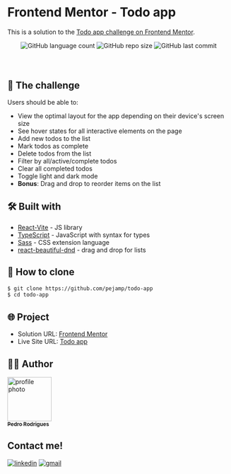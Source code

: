 # Frontend Mentor - Todo app

This is a solution to the [Todo app challenge on Frontend Mentor](https://www.frontendmentor.io/challenges/todo-app-Su1_KokOW).

<p align="center">
    <img alt="GitHub language count" src="https://img.shields.io/github/languages/count/pejamp/tip-calculator?color=57ddff&style=for-the-badge&labelColor=c058f3">
    <img alt="GitHub repo size" src="https://img.shields.io/github/repo-size/pejamp/tip-calculator?color=57ddff&style=for-the-badge&labelColor=c058f3">
    <img alt="GitHub last commit" src="https://img.shields.io/github/last-commit/pejamp/tip-calculator?color=57ddff&style=for-the-badge&labelColor=c058f3">
</p>

<h1 align="center">
    <img alt="" src="./capa.png" />
</h1>

## 🎯 The challenge

Users should be able to:

- View the optimal layout for the app depending on their device's screen size
- See hover states for all interactive elements on the page
- Add new todos to the list
- Mark todos as complete
- Delete todos from the list
- Filter by all/active/complete todos
- Clear all completed todos
- Toggle light and dark mode
- **Bonus**: Drag and drop to reorder items on the list

## 🛠️ Built with

- [React-Vite](https://vitejs.dev/) - JS library
- [TypeScript](https://www.typescriptlang.org/) - JavaScript with syntax for types
- [Sass](https://sass-lang.com/) - CSS extension language
- [react-beautiful-dnd](https://github.com/atlassian/react-beautiful-dnd) - drag and drop for lists

## 🚀 How to clone

```bash
$ git clone https://github.com/pejamp/todo-app
$ cd todo-app
```

## 🌐 Project

- Solution URL: [Frontend Mentor]()
- Live Site URL: [Todo app]()

## 👨‍💻 Author

<a href="https://github.com/pejamp">
 <img 
  src="https://avatars.githubusercontent.com/u/53826489?s=460&u=834aa9912aaaa1464d4635cb9fa7767c64a6e9b3&v=4" 
  width="100px;" 
  alt="profile photo" 
 />
 <br />
 <sub><b>Pedro Rodrigues</b></sub>
</a> 
<a href="https://github.com/pejamp"></a>
<br />

## Contact me!

[![linkedin](https://img.shields.io/badge/linkedin-0A66C2?style=for-the-badge&logo=linkedin&logoColor=white)](https://www.linkedin.com/in/pedro-rodrigues-3a3647176/)
[![gmail](https://img.shields.io/badge/gmail-c14438?style=for-the-badge&logo=gmail&logoColor=white)](mailto:pedro.roguea@gmail.com)
